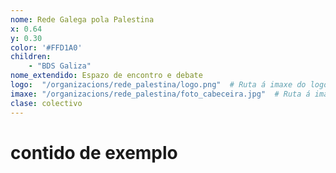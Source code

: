 ```yaml
---
nome: Rede Galega pola Palestina
x: 0.64
y: 0.30
color: '#FFD1A0'
children:
    - "BDS Galiza"
nome_extendido: Espazo de encontro e debate
logo:  "/organizacions/rede_palestina/logo.png"  # Ruta á imaxe do logo
imaxe: "/organizacions/rede_palestina/foto_cabeceira.jpg"  # Ruta á imaxe de fondo
clase: colectivo
---
```

# contido de exemplo